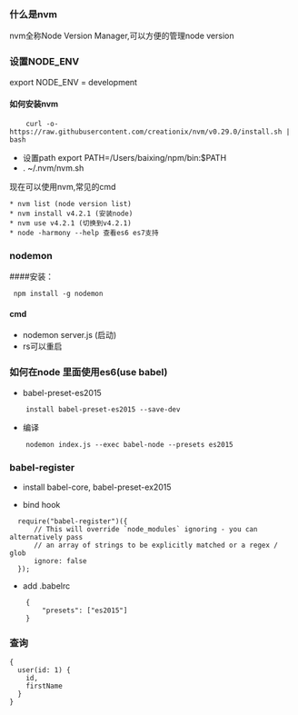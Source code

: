 ### 什么是nvm
nvm全称Node Version Manager,可以方便的管理node version

### 设置NODE_ENV
export NODE_ENV = development

#### 如何安装nvm
```
    curl -o- https://raw.githubusercontent.com/creationix/nvm/v0.29.0/install.sh | bash
```

* 设置path  export PATH=/Users/baixing/npm/bin:$PATH
* . ~/.nvm/nvm.sh

现在可以使用nvm,常见的cmd

    * nvm list (node version list)
    * nvm install v4.2.1 (安装node)
    * nvm use v4.2.1 (切换到v4.2.1)
    * node -harmony --help 查看es6 es7支持

### nodemon


####安装：
```
 npm install -g nodemon
```
#### cmd
* nodemon server.js (启动)
* rs可以重启

### 如何在node 里面使用es6(use babel)
* babel-preset-es2015

```
    install babel-preset-es2015 --save-dev
```

* 编译

```
    nodemon index.js --exec babel-node --presets es2015
```

### babel-register
* install babel-core, babel-preset-ex2015

* bind hook

```
  require("babel-register")({
      // This will override `node_modules` ignoring - you can alternatively pass
      // an array of strings to be explicitly matched or a regex / glob
      ignore: false
  });
```
* add .babelrc

```
    {
        "presets": ["es2015"]
    }
```
### 查询

```
{
  user(id: 1) {
    id,
    firstName
  }
}
```















